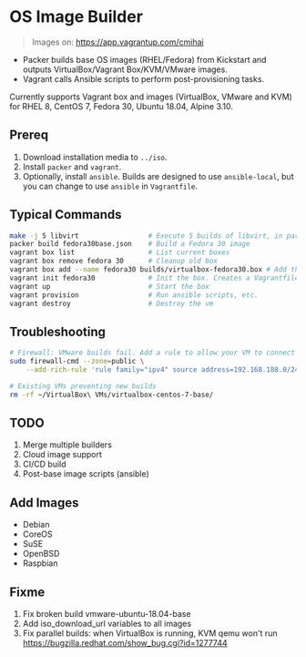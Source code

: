 OS Image Builder
================

> Images on: https://app.vagrantup.com/cmihai

- Packer builds base OS images (RHEL/Fedora) from Kickstart and outputs VirtualBox/Vagrant Box/KVM/VMware images.
- Vagrant calls Ansible scripts to perform post-provisioning tasks.

Currently supports Vagrant box and images (VirtualBox, VMware and KVM) for RHEL 8, CentOS 7, Fedora 30, Ubuntu 18.04, Alpine 3.10.

Prereq
------
1. Download installation media to `../iso`.
2. Install `packer` and `vagrant`.
3. Optionally, install `ansible`. Builds are designed to use `ansible-local`, but you can change to use `ansible` in `Vagrantfile`.


Typical Commands
----------------

```bash
make -j 5 libvirt                 # Execute 5 builds of libvirt, in parallel
packer build fedora30base.json    # Build a Fedora 30 image
vagrant box list                  # List current boxes
vagrant box remove fedora 30      # Cleanup old box
vagrant box add --name fedora30 builds/virtualbox-fedora30.box # Add the new box
vagrant init fedora30             # Init the box. Creates a Vagrantfile you can edit.
vagrant up                        # Start the box
vagrant provision                 # Run ansible scripts, etc.
vagrant destroy                   # Destroy the vm
```

Troubleshooting
---------------

```bash
# Firewall: VMware builds fail. Add a rule to allow your VM to connect and retrieve the ks file
sudo firewall-cmd --zone=public \
    --add-rich-rule 'rule family="ipv4" source address=192.168.188.0/24 accept'

# Existing VMs preventing new builds
rm -rf ~/VirtualBox\ VMs/virtualbox-centos-7-base/
```

TODO
----

1. Merge multiple builders
2. Cloud image support
3. CI/CD build
4. Post-base image scripts (ansible)


Add Images
----------

- Debian
- CoreOS
- SuSE
- OpenBSD
- Raspbian


Fixme
-----

1. Fix broken build vmware-ubuntu-18.04-base
2. Add iso_download_url variables to all images
3. Fix parallel builds: when VirtualBox is running, KVM qemu won't run https://bugzilla.redhat.com/show_bug.cgi?id=1277744